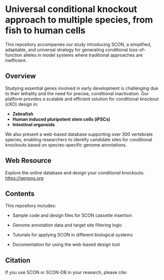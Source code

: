 # Universal conditional knockout approach to multiple species, from fish to human cells


This repository accompanies our study introducing SCON, a simplified, adaptable, and universal strategy for generating conditional loss-of-function alleles in model systems where traditional approaches are inefficient.


## Overview
Studying essential genes involved in early development is challenging due to their lethality and the need for precise, conditional inactivation. Our platform provides a scalable and efficient solution for conditional knockout (cKO) design in:

- **Zebrafish**
- **Human induced pluripotent stem cells (iPSCs)**
- **Intestinal organoids**

We also present a web-based database supporting over 300 vertebrate species, enabling researchers to identify candidate sites for conditional knockouts based on species-specific genome annotations.


## Web Resource

Explore the online database and design your conditional knockouts:
https://genpos.org


## Contents
This repository includes:

- Sample code and design files for SCON cassette insertion

- Genome annotation data and target site filtering logic

- Tutorials for applying SCON in different biological systems

- Documentation for using the web-based design tool


## Citation
If you use SCON or SCON-DB in your research, please cite:


